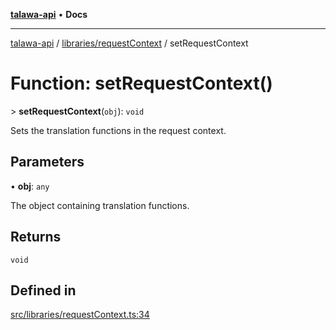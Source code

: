 [**talawa-api**](../../../README.md) • **Docs**

***

[talawa-api](../../../modules.md) / [libraries/requestContext](../README.md) / setRequestContext

# Function: setRequestContext()

\> **setRequestContext**(`obj`): `void`

Sets the translation functions in the request context.

## Parameters

• **obj**: `any`

The object containing translation functions.

## Returns

`void`

## Defined in

[src/libraries/requestContext.ts:34](https://github.com/PalisadoesFoundation/talawa-api/blob/0e711c6a6b57f55ab5776fc9c8edfc5ebc0b3d70/src/libraries/requestContext.ts#L34)
